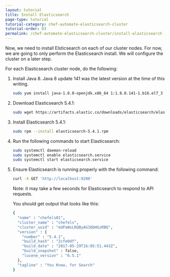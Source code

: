 ```yaml
---
layout: tutorial
title: Install Elasticsearch
page-type: tutorial
tutorial-category: chef-automate-elasticsearch-cluster
tutorial-order: 03
permalink: /chef-automate-elasticsearch-cluster/install-elasticsearch
---
```


Now, we need to install Elsticsearch on each of our cluster nodes. For now, we are going to only perform the Elasticsearch install. We will configure the cluster on a later step.

For each Elasticsearch cluster node, do the following:

1. Install Java 8. Java 8 update 141 was the latest version at the time of this writing.

    ```bash
    sudo yum install java-1.8.0-openjdk.x86_64 1:1.8.0.141-1.b16.el7_3
    ```

2. Download Elasticsearch 5.4.1:

    ```bash
    sudo wget https://artifacts.elastic.co/downloads/elasticsearch/elasticsearch-5.4.1.rpm --no-check-certificate
    ```

3. Install Elasticsearch 5.4.1:

    ```bash
    sudo rpm --install elasticsearch-5.4.1.rpm
    ```

4. Run the following commands to start Elasticsearch:

    ```bash
    sudo systemctl daemon-reload
    sudo systemctl enable elasticsearch.service
    sudo systemctl start elasticsearch.service
    ```

5. Ensure Elasticsearch is running properly with the following command:

    ```bash
    curl -X GET 'http://localhost:9200'
    ```

    Note: it may take a few seconds for Elasticsearch to respond to API requests. 

    You should get output that looks like this:

    ```bash
    {
      "name" : "chefels01",
      "cluster_name" : "chefels",
      "cluster_uuid" : "eUPaWsLRQByAG3QbHGzRBQ",
      "version" : {
        "number" : "5.4.1",
        "build_hash" : "2cfe0df",
        "build_date" : "2017-05-29T16:05:51.443Z",
        "build_snapshot" : false,
        "lucene_version" : "6.5.1"
      },
      "tagline" : "You Know, for Search"
    }
    ```